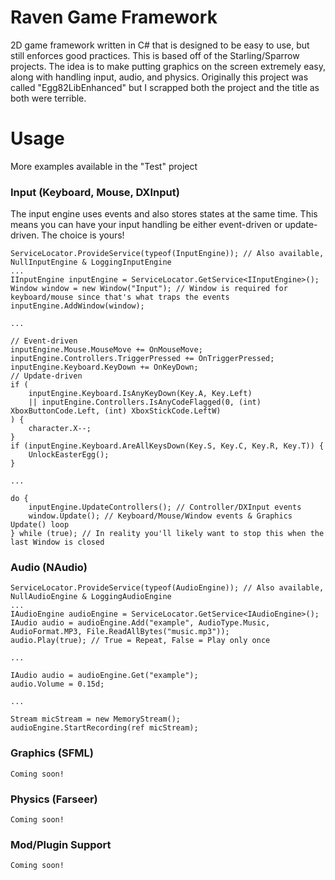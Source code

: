 # Raven Game Framework
2D game framework written in C# that is designed to be easy to use, but still enforces good practices.
This is based off of the Starling/Sparrow projects. The idea is to make putting graphics on the screen extremely easy, along with handling input, audio, and physics.
Originally this project was called "Egg82LibEnhanced" but I scrapped both the project and the title as both were terrible.

# Usage
More examples available in the "Test" project
### Input (Keyboard, Mouse, DXInput)
The input engine uses events and also stores states at the same time.
This means you can have your input handling be either event-driven or update-driven. The choice is yours!
```CSharp
ServiceLocator.ProvideService(typeof(InputEngine)); // Also available, NullInputEngine & LoggingInputEngine
...
IInputEngine inputEngine = ServiceLocator.GetService<IInputEngine>();
Window window = new Window("Input"); // Window is required for keyboard/mouse since that's what traps the events
inputEngine.AddWindow(window);

...

// Event-driven
inputEngine.Mouse.MouseMove += OnMouseMove;
inputEngine.Controllers.TriggerPressed += OnTriggerPressed;
inputEngine.Keyboard.KeyDown += OnKeyDown;
// Update-driven
if (
    inputEngine.Keyboard.IsAnyKeyDown(Key.A, Key.Left)
    || inputEngine.Controllers.IsAnyCodeFlagged(0, (int) XboxButtonCode.Left, (int) XboxStickCode.LeftW)
) {
    character.X--;
}
if (inputEngine.Keyboard.AreAllKeysDown(Key.S, Key.C, Key.R, Key.T)) {
    UnlockEasterEgg();
}

...

do {
    inputEngine.UpdateControllers(); // Controller/DXInput events
    window.Update(); // Keyboard/Mouse/Window events & Graphics Update() loop
} while (true); // In reality you'll likely want to stop this when the last Window is closed
```
### Audio (NAudio)
```CSharp
ServiceLocator.ProvideService(typeof(AudioEngine)); // Also available, NullAudioEngine & LoggingAudioEngine
...
IAudioEngine audioEngine = ServiceLocator.GetService<IAudioEngine>();
IAudio audio = audioEngine.Add("example", AudioType.Music, AudioFormat.MP3, File.ReadAllBytes("music.mp3"));
audio.Play(true); // True = Repeat, False = Play only once

...

IAudio audio = audioEngine.Get("example");
audio.Volume = 0.15d;

...

Stream micStream = new MemoryStream();
audioEngine.StartRecording(ref micStream);
```
### Graphics (SFML)
```CSharp
Coming soon!
```
### Physics (Farseer)
```CSharp
Coming soon!
```
### Mod/Plugin Support
```CSharp
Coming soon!
```